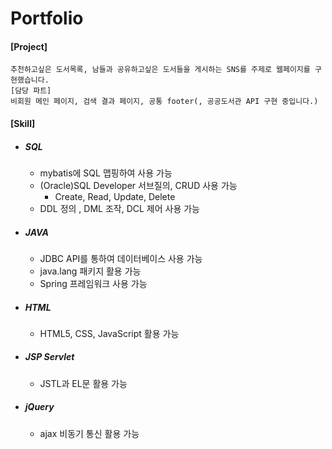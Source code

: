 # Portfolio
#### [Project]
    추천하고싶은 도서목록, 남들과 공유하고싶은 도서들을 게시하는 SNS를 주제로 웹페이지를 구현했습니다.
    [담당 파트]
    비회원 메인 페이지, 검색 결과 페이지, 공통 footer(, 공공도서관 API 구현 중입니다.)

#### [Skill]

* ##### *SQL*
    * mybatis에 SQL 맵핑하여 사용 가능
    * (Oracle)SQL Developer 서브질의, CRUD 사용 가능
        * Create, Read, Update, Delete
    * DDL 정의 , DML 조작, DCL 제어 사용 가능
    
* ##### *JAVA*
    * JDBC API를 통하여 데이터베이스 사용 가능
    * java.lang 패키지 활용 가능
    * Spring 프레임워크 사용 가능
    
* ##### *HTML*
    * HTML5, CSS, JavaScript 활용 가능
    
* ##### *JSP Servlet*
    * JSTL과 EL문 활용 가능
    
* ##### *jQuery*
    * ajax 비동기 통신 활용 가능

